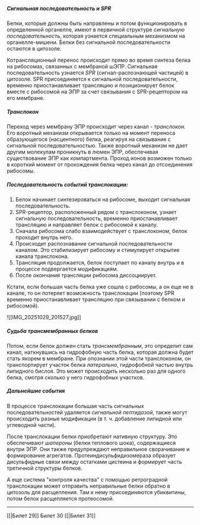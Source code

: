 
##### Сигнальная последовательность и SPR

Белки, которые должны быть направлены и потом функционировать в определенной органелле, имеют в первичной структуре *сигнальную последовательность*, которая узнается специальным механизмом на органелле-мишени. Белки без сигнальной последовательности остаются в цитозоле.

Котрансляционный перенос происходит прямо во время синтеза белка на рибосомах, связанных с мембраной шЭПР. Сигнальная последовательность узнается *SPR* (сигнал-распознающей частицей) в цитозоле. SPR присоединяется к сигнальной последовательности, временно приостанавливает трансляцию и позиционирует белок вместе с рибосомой на ЭПР за счет связывания с SPR-рецептором на его мембране.

##### Транслокон

Переход через мембрану ЭПР происходит через канал - *транслокон.* Его воротный механизм открывается только на момент переноса образующегося (насцентного) белка, реагируя на связывание с сигнальной последовательностью. Также воротный механизм не дает другим молекулам проникнуть в люмен ЭПР, обеспечивая существование ЭПР как компартмента. Проход ионов возможен только в короткий момент от прохождения белка через канал до отсоединения рибосомы. 

##### Последовательность событий транслокации:

1. Белок начинает синтезироваться на рибосоме, выходит сигнальная последовательность.
2. SPR-рецептор, расположенный рядом с транслоконом, узнает сигнальную последовательность, временно приостанавливает трансляцию и направляет белок с рибосомой к каналу. 
3. Сначала рибосома слабо взаимодействует с транслоконом, белок проходит внутрь него.
4. Происходит распознавание сигнальной последовательности каналом. Это стабилизирует рибосому и стимулирует открытие канала транслокона. 
5. Трансляция продолжается, белок поступает по каналу внутрь и в процессе подвергается модификациям.
6. После окончания трансляции рибосома диссоциирует.

Кстати, если большая часть белка уже сошла с рибосомы, а он еще не в канале, то он потеряет возможность транслокации (поэтому SPR временно приостанавливает трансляцию при связывании с белком и рибосомой).

![[IMG_20251029_201527.jpg]]

##### Судьба трансмембранных белков

Потом, если белок должен стать *трансмембранным*, это определит сам канал, наткнувшись на гидрофобную часть белка, которая должна будет стать якорем в мембране. При опознании этой части транслоконом, он транспортирует участок белка *латерально*, гидрофобной частью внутрь липидного бислоя. Это может происходить несколько раз для одного белка, смотря сколько у него гидрофобных участков. 

##### Дальнейшие события

В процессе транслокации большая часть сигнальных последовательностей удаляется *сигнальной пептидазой*, также могут происходить разные модификации (в т. ч. добавление липидной или углеводной части). 

После транслокации белки приобретают нативную структуру. Это обеспечивают *шапероны* (белки теплового шока), содержащиеся внутри ЭПР. Они также предупреждают неправильное сворачивание и формирование агрегатов. Протеиндисульфидизомераза образует дисульфидные связи между остатками цистеина и формирует часть третичной структуры белков. 

А еще система "контроля качества" с помощью ретроградной транслокации может отправить неправильные белки обратно в цитозоль для расщепления. Там к нему присоединяются убиквитины, потом белок расщепляется протеосомой.

---
[[|Билет 29]]
Билет 30
[[|Билет 31]]